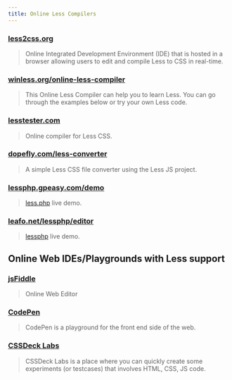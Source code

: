 ```yaml
---
title: Online Less Compilers
---
```


### [less2css.org](http://less2css.org/)
> Online Integrated Development Environment (IDE) that is hosted in a browser allowing users to edit and compile Less to CSS in real-time.

### [winless.org/online-less-compiler](http://winless.org/online-less-compiler)
> This Online Less Compiler can help you to learn Less. You can go through the examples below or try your own Less code.

### [lesstester.com](http://lesstester.com/)
> Online compiler for Less CSS.

### [dopefly.com/less-converter](http://www.dopefly.com/less-converter/less-converter.html)
> A simple Less CSS file converter using the Less JS project.

### [lessphp.gpeasy.com/demo](http://lessphp.gpeasy.com/demo)
> [less.php](http://lessphp.gpeasy.com/) live demo.

### [leafo.net/lessphp/editor](http://leafo.net/lessphp/editor.html)
> [lessphp](http://leafo.net/lessphp/) live demo.

## Online Web IDEs/Playgrounds with Less support

### [jsFiddle]( http://jsfiddle.net)
> Online Web Editor

### [CodePen](http://codepen.io)
> CodePen is a playground for the front end side of the web.

### [CSSDeck Labs](http://cssdeck.com/labs)
> CSSDeck Labs is a place where you can quickly create some experiments (or testcases) that involves HTML, CSS, JS code.